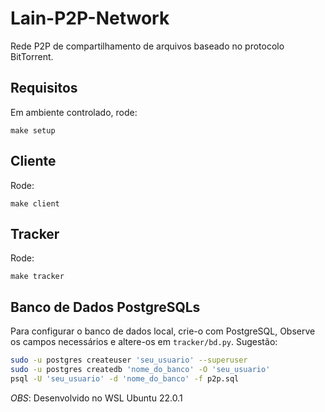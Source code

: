 # Lain-P2P-Network

Rede P2P de compartilhamento de arquivos baseado no protocolo BitTorrent.

## Requisitos

Em ambiente controlado, rode:

```
make setup
```

## Cliente

Rode:

```
make client
```

## Tracker

Rode:

```
make tracker
```

## Banco de Dados PostgreSQLs

Para configurar o banco de dados local, crie-o com PostgreSQL, Observe os campos necessários e altere-os em `tracker/bd.py`. Sugestão:

```sh
sudo -u postgres createuser 'seu_usuario' --superuser
sudo -u postgres createdb 'nome_do_banco' -O 'seu_usuario'
psql -U 'seu_usuario' -d 'nome_do_banco' -f p2p.sql
```

*OBS*: Desenvolvido no WSL Ubuntu 22.0.1
